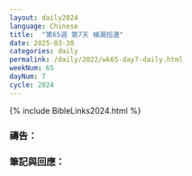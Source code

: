 ```yaml
---
layout: daily2024
language: Chinese
title:  "第65週 第7天 補漏拾遺"
date: 2025-03-30
categories: daily
permalink: /daily/2022/wk65-day7-daily.html
weekNum: 65
dayNum: 7
cycle: 2024
---
```


{% include BibleLinks2024.html %}

### 禱告：

### 筆記與回應：
